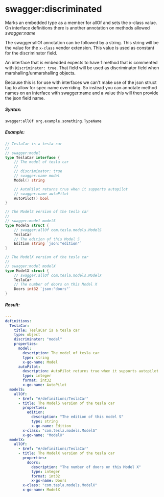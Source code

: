 # swagger:discriminated

Marks an embedded type as  a member for allOf and sets the x-class value. On interface definitions there is another annotation on methods allowed _swagger:name_

<!--more-->

The swagger:allOf annotation can be followed by a string. This string will be the value for the `x-class` vendor extension. This value is used as constant for the discriminator field.

An interface that is embedded expects to have 1 method that is commented with `Discriminator: true`. That field will be used as discriminator field when marshalling/unmarshalling objects.

Because this is for use with interfaces we can't make use of the json struct tag to allow for spec name overriding. So instead you can annotate method names on an interface with swagger:name and a value this will then provide the json field name.

##### Syntax:

```
swagger:allOf org.example.something.TypeName
```

##### Example:

```go
// TeslaCar is a tesla car
//
// swagger:model
type TeslaCar interface {
	// The model of tesla car
	//
	// discriminator: true
	// swagger:name model
	Model() string

	// AutoPilot returns true when it supports autopilot
	// swagger:name autoPilot
	AutoPilot() bool
}

// The ModelS version of the tesla car
//
// swagger:model modelS
type ModelS struct {
	// swagger:allOf com.tesla.models.ModelS
	TeslaCar
	// The edition of this Model S
	Edition string `json:"edition"`
}

// The ModelX version of the tesla car
//
// swagger:model modelX
type ModelX struct {
	// swagger:allOf com.tesla.models.ModelX
	TeslaCar
	// The number of doors on this Model X
	Doors int32 `json:"doors"`
}
```

##### Result:

```yaml
---
definitions:
  TeslaCar:
    title: TeslaCar is a tesla car
    type: object
    discriminator: "model"
    properties:
      model:
        description: The model of tesla car
        type: string
        x-go-name: Model
      autoPilot:
        description: AutoPilot returns true when it supports autopilot
        type: integer
        format: int32
        x-go-name: AutoPilot
  modelS:
    allOf:
      - $ref: "#/definitions/TeslaCar"
      - title: The ModelS version of the tesla car
        properties:
          edition:
            description: "The edition of this model S"
            type: string
            x-go-name: Edition
        x-class: "com.tesla.models.ModelS"
        x-go-name: "ModelX"
  modelX:
    allOf:
      - $ref: "#/definitions/TeslaCar"
      - title: The ModelX version of the tesla car
        properties:
          doors:
            description: "The number of doors on this Model X"
            type: integer
            format: int32
            x-go-name: Doors
        x-class: "com.tesla.models.ModelX"
        x-go-name: ModelX
```
